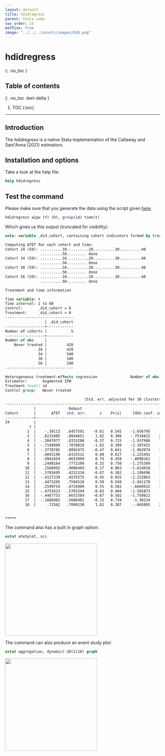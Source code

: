 ```yaml
---
layout: default
title: hdidregress
parent: Stata code
nav_order: 15
mathjax: true
image: "../../../assets/images/DiD.png"
---
```


# hdidregress
{: .no_toc }

## Table of contents
{: .no_toc .text-delta }

1. TOC
{:toc}

---

## Introduction

The *hdidregress* is a native Stata implementation of the Callaway and Sant'Anna (2021) estimators.

## Installation and options


Take a look at the help file:

```stata
help hdidregress
```

## Test the command

Please make sure that you generate the data using the script given [here](https://asjadnaqvi.github.io/DiD/docs/code/06_03_data/).



```stata
hdidregress aipw (Y) (D), group(id) time(t)
```

Which gives us this output (truncated for visibility):


```stata
note: variable _did_cohort, containing cohort indicators formed by treatment variable D and group variable id, was added to the dataset.

Computing ATET for each cohort and time:
Cohort 24 (59): ..........10..........20..........30..........40
                ..........50......... done
Cohort 34 (59): ..........10..........20..........30..........40
                ..........50......... done
Cohort 38 (59): ..........10..........20..........30..........40
                ..........50......... done
Cohort 56 (59): ..........10..........20..........30..........40
                ..........50......... done

Treatment and time information

Time variable: t
Time interval: 1 to 60
Control:       _did_cohort = 0
Treatment:     _did_cohort > 0
-------------------------------
                  | _did_cohort
------------------+------------
Number of cohorts |           5
------------------+------------
Number of obs     |
    Never treated |         420
               24 |         420
               34 |         540
               38 |         180
               56 |         240
-------------------------------

Heterogeneous treatment-effects regression               Number of obs = 1,800
Estimator:       Augmented IPW
Treatment level: id
Control group:   Never treated

                                    (Std. err. adjusted for 30 clusters in id)
------------------------------------------------------------------------------
             |               Robust
Cohort       |       ATET   std. err.      z    P>|z|     [95% conf. interval]
-------------+----------------------------------------------------------------
24           |
           t |
          2  |    -.39113   .6457591    -0.61   0.545    -1.656795    .8745346
          3  |   .8232405   .8044651     1.02   0.306    -.7534822    2.399963
          4  |  -.3047077   .8333206    -0.37   0.715    -1.937986    1.328571
          5  |  -.7199999   .7078829    -1.02   0.309    -2.107425     .667425
          6  |  -.3778785   .8092475    -0.47   0.641    -1.963974    1.208217
          7  |   .4043196   .8315512     0.49   0.627    -1.225491     2.03413
          8  |   .4941654   .6653089     0.74   0.458    -.8098161    1.798147
          9  |   .2480164   .7772209     0.32   0.750    -1.275309    1.771341
         10  |   .1568992   .9086469     0.17   0.863    -1.624016    1.937814
         11  |  -.3701695   .4231334    -0.87   0.382    -1.199496    .4591566
         12  |  -.4127239   .9235575    -0.45   0.655    -2.222863    1.397416
         13  |   .4473205   .7594518     0.59   0.556    -1.041178    1.935819
         14  |   .2599719   .4724909     0.55   0.582    -.6660932    1.186037
         15  |  -.4753813   .5701594    -0.83   0.404    -1.592873    .6421105
         16  |  -.4467753   .6653369    -0.67   0.502    -1.750812     .857261
         17  |  -.1888865   .5680481    -0.33   0.739     -1.30224    .9244674
         18  |     .72562   .7099238     1.02   0.307     -.665805    2.117045


+++++
```

The command also has a built in graph option:

```stata
estat atetplot, sci
```


<img src="../../../assets/images/hdid_aipw1.png" height="300">


The command can also produce an event study plot:

```stata
estat aggregation, dynamic(-10(1)10) graph
```

<img src="../../../assets/images/hdid_aipw2.png" height="300">
